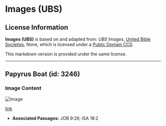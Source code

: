 # Images (UBS)

## License Information

**Images (UBS)** is based on and adapted from: _UBS Images_, [United Bible Societies](https://unitedbiblesocieties.org/), None, which is licensed under a [Public Domain CC0](https://creativecommons.org/public-domain/cc0/).

This markdown version is provided under the same license.



--------------------------------

## Papyrus Boat (id: 3246)

### Image Content

![Image](https://cdn.aquifer.bible/aquifer-content/resources/Media/WEB-0694_papyrus_boat.jpg)

[link](https://cdn.aquifer.bible/aquifer-content/resources/Media/WEB-0694_papyrus_boat.jpg)

* **Associated Passages:** JOB 9:26; ISA 18:2

